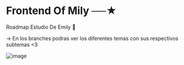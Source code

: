 # Frontend Of Mily ──★

 Roadmap Estudio De Emily 💙

-> En los branches podras ver los diferentes temas con sus respectivos subtemas <3 


![image](https://github.com/user-attachments/assets/cf37f646-7d42-4fd7-b864-63cc0ac88f08)

